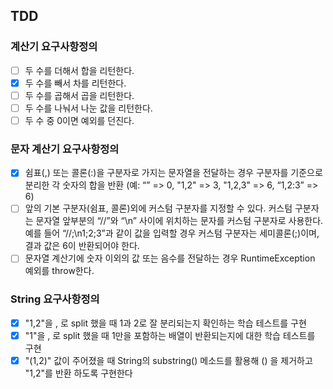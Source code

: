 ## TDD

### 계산기 요구사항정의
- [ ] 두 수를 더해서 합을 리턴한다.
- [x] 두 수를 빼서 차를 리턴한다.
- [ ] 두 수를 곱해서 곱을 리턴한다.
- [ ] 두 수를 나눠서 나눈 값을 리턴한다.
- [ ] 두 수 중 0이면 예외를 던진다.

### 문자 계산기 요구사항정의
- [x]  쉼표(,) 또는 콜론(:)을 구분자로 가지는 문자열을 전달하는 경우 구분자를 기준으로 분리한 각 숫자의 합을 반환 (예: “” => 0, "1,2" => 3, "1,2,3" => 6, “1,2:3” => 6)
- [ ]  앞의 기본 구분자(쉼표, 콜론)외에 커스텀 구분자를 지정할 수 있다. 커스텀 구분자는 문자열 앞부분의 “//”와 “\n” 사이에 위치하는 문자를 커스텀 구분자로 사용한다. 예를 들어 “//;\n1;2;3”과 같이 값을 입력할 경우 커스텀 구분자는 세미콜론(;)이며, 결과 값은 6이 반환되어야 한다.
- [ ]  문자열 계산기에 숫자 이외의 값 또는 음수를 전달하는 경우 RuntimeException 예외를 throw한다.

### String 요구사항정의
- [x] "1,2"을 , 로 split 했을 때 1과 2로 잘 분리되는지 확인하는 학습 테스트를 구현
- [x] "1"을 , 로 split 했을 때 1만을 포함하는 배열이 반환되는지에 대한 학습 테스트를 구현
- [x] "(1,2)" 값이 주어졌을 때 String의 substring() 메소드를 활용해 () 을 제거하고 "1,2"를 반환
  하도록 구현한다